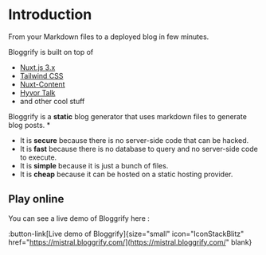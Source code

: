 # Introduction

From your Markdown files to a deployed blog in few minutes.

Bloggrify is built on top of
* [Nuxt.js 3.x](https://nuxt.com/)
* [Tailwind CSS](https://tailwindcss.com/)
* [Nuxt-Content](https://content.nuxt.com/)
* [Hyvor Talk](https://talk.hyvor.com/)
* and other cool stuff

Bloggrify is a **static** blog generator that uses markdown files to generate blog posts.
* 
* It is **secure** because there is no server-side code that can be hacked.
* It is **fast** because there is no database to query and no server-side code to execute.
* It is **simple** because it is just a bunch of files.
* It is **cheap** because it can be hosted on a static hosting provider.

## Play online

You can see a live demo of Bloggrify here :  

:button-link[Live demo of Bloggrify]{size="small" icon="IconStackBlitz" href="https://mistral.bloggrify.com/](https://mistral.bloggrify.com/" blank}

